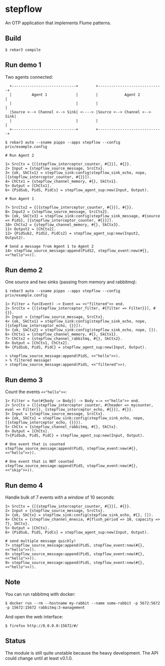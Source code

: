 stepflow
========

An OTP application that implements Flume patterns.

Build
-----

    $ rebar3 compile

Run demo 1
----------

Two agents connected:

```
  +-----------------------------+        +-----------------------------+
  |         Agent 1             |        |            Agent 2          |
  |                             |        |                             |
  |Source <--> Channel <--> Sink| <----> |Source <--> Channel <--> Sink|
  |                             |        |                             |
  +-----------------------------+        +-----------------------------+
```

    $ rebar3 auto --sname pippo --apps stepflow --config priv/example.config

    # Run Agent 2

    1> SrcCtx = {[{stepflow_interceptor_counter, #{}}], #{}}.
    2> Input = {stepflow_source_message, SrcCtx}.
    3> {ok, SkCtx1} = stepflow_sink:config(stepflow_sink_echo, nope, [{stepflow_interceptor_counter, #{}}]).
    4> ChCtx1 = {stepflow_channel_memory, #{}, SkCtx1}.
    5> Output = [ChCtx1].
    6> {PidSub, PidS, PidCs} = stepflow_agent_sup:new(Input, Output).

    # Run Agent 1

    7> SrcCtx2 = {[{stepflow_interceptor_counter, #{}}], #{}}.
    8> Input2 = {stepflow_source_message, SrcCtx2}.
    9> {ok, SkCtx3} = stepflow_sink:config(stepflow_sink_message, #{source => PidS}, [{stepflow_interceptor_counter, #{}}]).
    10> ChCtx2 = {stepflow_channel_memory, #{}, SkCtx3}.
    11> Output2 = [ChCtx2].
    12> {PidSub2, PidS2, PidCs2} = stepflow_agent_sup:new(Input2, Output2).

    # Send a message from Agent 1 to Agent 2
    14> stepflow_source_message:append(PidS2, stepflow_event:new(#{}, <<"hello">>)).

Run demo 2
----------

One source and two sinks (passing from memory and rabbitmq):

    $ rebar3 auto --sname pippo --apps stepflow --config priv/example.config

    1> Filter = fun(Event) -> Event == <<"filtered">> end.
    2> SrcCtx = {[{stepflow_interceptor_filter, #{filter => Filter}}], #{}}.
    3> Input = {stepflow_source_message, SrcCtx}.
    4> {ok, SkCtx1} = stepflow_sink:config(stepflow_sink_echo, nope, [{stepflow_interceptor_echo, {}}]).
    5> {ok, SkCtx2} = stepflow_sink:config(stepflow_sink_echo, nope, []).
    6> ChCtx1 = {stepflow_channel_memory, #{}, SkCtx1}.
    7> ChCtx2 = {stepflow_channel_rabbitmq, #{}, SkCtx2}.
    8> Output = [ChCtx1, ChCtx2].
    9> {PidSub, PidS, PidC} = stepflow_agent_sup:new(Input, Output).

    > stepflow_source_message:append(PidS, <<"hello">>).
    > % filtered message!
    > stepflow_source_message:append(PidS, <<"filtered">>).

Run demo 3
----------

Count the events `<<"hello">>`:

    1> Filter = fun(#{body := Body}) -> Body =:= <<"hello">> end.
    2> SrcCtx = {[{stepflow_interceptor_counter, #{header => mycounter, eval => Filter}}, {stepflow_interceptor_echo, #{}}], #{}}.
    3> Input = {stepflow_source_message, SrcCtx}.
    4> {ok, SkCtx} = stepflow_sink:config(stepflow_sink_echo, nope, [{stepflow_interceptor_echo, {}}]).
    5> ChCtx = {stepflow_channel_rabbitmq, #{}, SkCtx}.
    6> Output = [ChCtx].
    7>{PidSub, PidS, PidC} = stepflow_agent_sup:new(Input, Output).

    # One event that is counted
    stepflow_source_message:append(PidS, stepflow_event:new(#{}, <<"hello">>)).

    # One event that is NOT counted
    stepflow_source_message:append(PidS, stepflow_event:new(#{}, <<"skip">>)).

Run demo 4
----------

Handle bulk of 7 events with a window of 10 seconds:

    1> SrcCtx = {[{stepflow_interceptor_counter, #{}}], #{}}.
    2> Input = {stepflow_source_message, SrcCtx}.
    3> {ok, SkCtx} = stepflow_sink:config(stepflow_sink_echo, #{}, []).
    4> ChCtx = {stepflow_channel_mnesia, #{flush_period => 10, capacity => 7}, SkCtx}.
    5> Output = [ChCtx].
    6> {PidSub, PidS, PidCs} = stepflow_agent_sup:new(Input, Output).

    # send multiple message quickly!
    7> stepflow_source_message:append(PidS, stepflow_event:new(#{}, <<"hello">>)).
    8> stepflow_source_message:append(PidS, stepflow_event:new(#{}, <<"hello">>)).
    9> stepflow_source_message:append(PidS, stepflow_event:new(#{}, <<"hello">>)).


Note
----

You can run rabbitmq with docker:

    $ docker run --rm --hostname my-rabbit --name some-rabbit -p 5672:5672 -p 15672:15672 rabbitmq:3-management

And open the web interface:

    $ firefox http://0.0.0.0:15672/#/

Status
------

The module is still quite unstable because the heavy development.
The API could change until at least v0.1.0.
